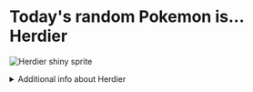 # Today's random Pokemon is... Herdier

![Herdier shiny sprite](https://raw.githubusercontent.com/PokeAPI/sprites/master/sprites/pokemon/shiny/507.png)

<details>
<summary>Additional info about Herdier</summary>

| srpite type | image |
|------|------|
| back_default | ![Herdier back_default sprite](https://raw.githubusercontent.com/PokeAPI/sprites/master/sprites/pokemon/back/507.png) |
| back_shiny | ![Herdier back_shiny sprite](https://raw.githubusercontent.com/PokeAPI/sprites/master/sprites/pokemon/back/shiny/507.png) |
| front_default | ![Herdier front_default sprite](https://raw.githubusercontent.com/PokeAPI/sprites/master/sprites/pokemon/507.png) | </details>